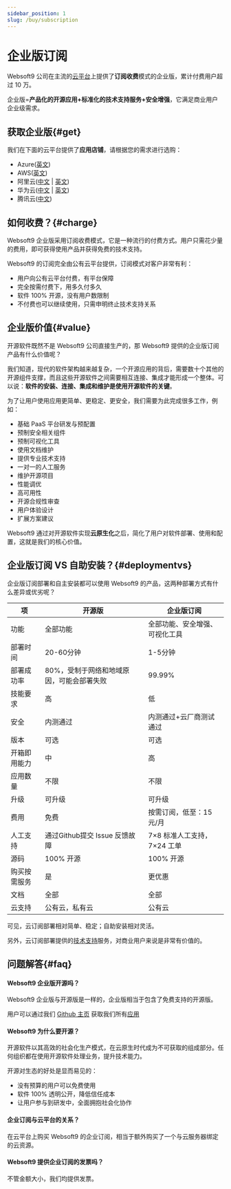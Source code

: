 ```yaml
---
sidebar_position: 1
slug: /buy/subscription
---
```


# 企业版订阅

Websoft9 公司在主流的[云平台](../install/cloud)上提供了**订阅收费**模式的企业版，累计付费用户超过 10 万。

企业版=**产品化的开源应用+标准化的技术支持服务+安全增强**，它满足商业用户企业级需求。

## 获取企业版{#get}

我们在下面的云平台提供了**应用店铺**，请根据您的需求进行选购：  

- Azure([英文](https://azuremarketplace.microsoft.com/en-us/marketplace/apps?search=websoft9&page=1))
- AWS([英文](https://aws.amazon.com/marketplace/seller-profile?id=c639a579-182c-4d30-8578-4d4d89fba658))
- 阿里云([中文](https://shop658hlt17.market.aliyun.com) | [英文](https://marketplace.alibabacloud.com/store/2116499/list.html?pageIndex=1&supplierId=2116499))
- 华为云([中文](https://market.huaweicloud.com/seller/e57458aa054b430fb2f82a066105f986) | [英文](https://marketplace-intl.huaweicloud.com/seller/a0d01460031d46639391c78a61de9a0f))
- 腾讯云([中文](https://market.cloud.tencent.com/stores/1252192180))


## 如何收费？{#charge}

Websoft9 企业版采用订阅收费模式，它是一种流行的付费方式。用户只需花少量的费用，即可获得使用产品并获得免费的技术支持。 

Websoft9 的订阅完全由公有云平台提供，订阅模式对客户非常有利：

* 用户向公有云平台付费，有平台保障
* 完全按需付费下，用多久付多久
* 软件 100% 开源，没有用户数限制
* 不付费也可以继续使用，只需申明终止技术支持关系

## 企业版价值{#value}
 
开源软件既然不是 Websoft9 公司直接生产的，那 Websoft9 提供的企业版订阅产品有什么价值呢？

我们知道，现代的软件架构越来越复杂，一个开源应用的背后，需要数十个其他的开源组件支撑，而且这些开源软件之间需要相互连接、集成才能形成一个整体。可以说：**软件的安装、连接、集成和维护是使用开源软件的关键**。

为了让用户使用应用更简单、更稳定、更安全，我们需要为此完成很多工作，例如：

* 基础 PaaS 平台研发与预配置
* 预制安全相关组件
* 预制可视化工具
* 使用文档维护
* 提供专业技术支持
* 一对一的人工服务
* 维护开源项目
* 性能调优
* 高可用性
* 开源合规性审查
* 用户体验设计
* 扩展方案建议

Websoft9 通过对开源软件实现**云原生化**之后，简化了用户对软件部署、使用和配置，这就是我们的核心价值。


## 企业版订阅 VS 自助安装？{#deploymentvs}

企业版订阅部署和自主安装都可以使用 Websoft9 的产品，这两种部署方式有什么差异或优劣呢？

|  项   |  开源版   | 企业版订阅 |
| --- | --- | --- |
|  功能   | 全部功能                                  | 全部功能、安全增强、可视化工具 |
|  部署时间   |  20-60分钟   | 1-5分钟 |
|  部署成功率   |  80%，受制于网络和地域原因，可能会部署失败   | 99.99% |
|  技能要求   |  高   |  低  |
|  安全   |  内测通过   | 内测通过+云厂商测试通过 |
|  版本   |  可选 | 可选 |
|  开箱即用能力   |  中   |  高  |
|  应用数量   |  不限   |  不限 |
|  升级   | 可升级   | 可升级 |
|  费用   |  免费   | 按需订阅，低至：15元/月 |
|  人工支持   |  通过Github提交 Issue 反馈故障  | 7×8 标准人工支持，7×24 工单 |
|  源码   |  100% 开源   | 100% 开源 |
| 购买按需服务 | 是 | 更优惠 |
|  文档 |  全部  | 全部 |
|  云支持   |  公有云，私有云   | 公有云 |

可见，云订阅部署相对简单、稳定；自助安装相对灵活。   

另外，云订阅部署提供的[技术支持](../helpdesk)服务，对商业用户来说是非常有价值的。 


## 问题解答{#faq}

#### Websoft9 企业版开源吗？

Websoft9 企业版与开源版是一样的，企业版相当于包含了免费支持的开源版。  

用户可以通过我们 [Github 主页](https://github.com/Websoft9) 获取我们所有[应用](../apps)  

#### Websoft9 为什么要开源？

开源软件以其高效的社会化生产模式，在云原生时代成为不可获取的组成部分。任何组织都在使用开源软件处理业务，提升技术能力。 

开源对生态的好处是显而易见的：

* 没有预算的用户可以免费使用
* 软件 100% 透明公开，降低信任成本
* 让用户参与到研发中，全面拥抱社会化协作


#### 企业订阅与云平台的关系？

在云平台上购买 Websoft9 的企业订阅，相当于额外购买了一个与云服务器绑定的云资源。  

#### Websoft9 提供企业订阅的发票吗？

不管金额大小，我们均提供发票。
